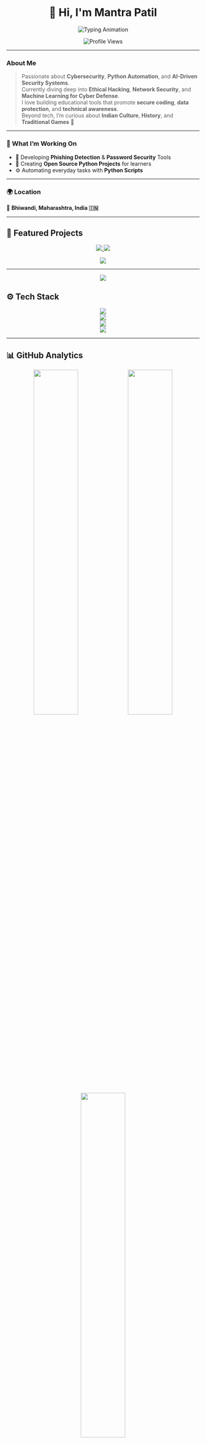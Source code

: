<!-- ============================= -->
<!--  MANTRA PATIL | PROFILE README -->
<!-- ============================= -->

<h1 align="center">👋 Hi, I'm <b>Mantra Patil</b></h1>

<p align="center">
  <img src="https://readme-typing-svg.herokuapp.com?font=JetBrains+Mono&size=25&pause=1000&color=00F5FF&center=true&vCenter=true&width=600&lines=Python+Developer;Cybersecurity;+Ethical+Hacking+Enthusiast;Tech+Explorer+%7C+Automation+Learner;Open+Source+Contributor;Building+Secure+and+Smart+Systems" alt="Typing Animation" />
</p>

<p align="center">
  <img src="https://komarev.com/ghpvc/?username=mantrapatil03&label=Profile%20Views&color=00C9A7&style=for-the-badge" alt="Profile Views"/>
</p>

---

### About Me

> Passionate about **Cybersecurity**, **Python Automation**, and **AI-Driven Security Systems**.  
> Currently diving deep into **Ethical Hacking**, **Network Security**, and **Machine Learning for Cyber Defense**.  
> I love building educational tools that promote **secure coding**, **data protection**, and **technical awareness**.  
> Beyond tech, I’m curious about **Indian Culture**, **History**, and **Traditional Games** 🎯

---

### 🧠 What I’m Working On
- 🔐 Developing **Phishing Detection** & **Password Security** Tools  
- 🧩 Creating **Open Source Python Projects** for learners  
- ⚙️ Automating everyday tasks with **Python Scripts**  

---

### 🌍 Location
📍 **Bhiwandi, Maharashtra, India 🇮🇳**

---

## 🌟 Featured Projects

<p align="center">
  <a href="https://github.com/mantrapatil03/phishing-detection">
    <img src="https://github-readme-stats.vercel.app/api/pin/?username=mantrapatil03&repo=phishing-detection&theme=tokyonight&bg_color=0D1117&title_color=00F5FF&icon_color=00F5FF&hide_border=true" />
  </a>
  <a href="https://github.com/mantrapatil03/python-beginner-friendly-projects">
    <img src="https://github-readme-stats.vercel.app/api/pin/?username=mantrapatil03&repo=python-beginner-friendly-projects&theme=tokyonight&bg_color=0D1117&title_color=00F5FF&icon_color=00F5FF&hide_border=true" />
  </a>
</p>

<p align="center">
  <a href="https://github.com/mantrapatil03/Calculator">
    <img src="https://github-readme-stats.vercel.app/api/pin/?username=mantrapatil03&repo=Calculator&theme=tokyonight&bg_color=0D1117&title_color=00F5FF&icon_color=00F5FF&hide_border=true" />
  </a>
</p>



---

<p align="center">
  <img src="https://readme-typing-svg.herokuapp.com?font=JetBrains+Mono&size=22&pause=1000&color=00F5FF&center=true&vCenter=true&width=600&lines=⭐+Explore+My+Repositories+⭐;⚡+Learning+By+Building+Projects+⚡;💡+Innovation+Meets+Cybersecurity+💡" />
</p>



## ⚙️ Tech Stack

<p align="center">
  
  <!-- Languages -->
  <img src="https://skillicons.dev/icons?i=python,cpp,html,css,javascript,bash,markdown" />
  <br/>
  
  <!-- Frameworks & Libraries -->
  <img src="https://skillicons.dev/icons?i=fastapi,flask,django,react,tailwind,bootstrap,tkinter" />
  <br/>
  
  <!-- Tools -->
  <img src="https://skillicons.dev/icons?i=git,github,linux,vscode,pycharm,postman,docker" />
  <br/>
  
  <!-- Databases & Cloud -->
  <img src="https://skillicons.dev/icons?i=sqlite,mysql,aws,azure,vercel" />
  
</p>

---

## 📊 GitHub Analytics

<p align="center">
  <img width="48%" src="https://github-readme-stats.vercel.app/api?username=mantrapatil03&show_icons=true&theme=tokyonight&hide_border=true&bg_color=0D1117&title_color=00F5FF&icon_color=00F5FF" />
  <img width="48%" src="https://github-readme-streak-stats.herokuapp.com?user=mantrapatil03&theme=tokyonight&hide_border=true&background=0D1117" />
</p>

<p align="center">
  <img width="48%" src="https://github-readme-stats.vercel.app/api/top-langs/?username=mantrapatil03&layout=compact&theme=tokyonight&hide_border=true&bg_color=0D1117&title_color=00F5FF" />
</p>

---

## 🧰 Tools & Environments

<p align="center">
  <img src="https://img.shields.io/badge/OS-Linux-orange?style=for-the-badge&logo=linux&logoColor=white" />
  <img src="https://img.shields.io/badge/IDE-VSCode-blue?style=for-the-badge&logo=visualstudiocode&logoColor=white" />
  <img src="https://img.shields.io/badge/Automation-PythonScripts-yellow?style=for-the-badge&logo=python&logoColor=black" />
  <img src="https://img.shields.io/badge/API-FastAPI-teal?style=for-the-badge&logo=fastapi&logoColor=white" />
  <img src="https://img.shields.io/badge/Security-Ethical%20Hacking-red?style=for-the-badge&logo=hackthebox&logoColor=white" />
</p>

---

## 📫 Connect With Me

<p align="center">
  <a href="https://www.linkedin.com/in/mantrapatil25">
    <img src="https://img.shields.io/badge/LinkedIn-0A66C2?style=for-the-badge&logo=linkedin&logoColor=white" />
  </a>
  <a href="mailto:techmantrapatil@gmail.com">
    <img src="https://img.shields.io/badge/Email-D14836?style=for-the-badge&logo=gmail&logoColor=white" />
  </a>
  <a href="https://mantrapatil03.github.io/portfolio-/">
    <img src="https://img.shields.io/badge/Portfolio-181717?style=for-the-badge&logo=githubpages&logoColor=white" />
  </a>
</p>

---

## 🎯 Fun Quote

<p align="center">
  <i>"Building projects today, securing systems tomorrow."</i> ⚔️  
</p>

<p align="center">
  <img src="https://img.shields.io/badge/Made%20With-Python-3776AB?style=for-the-badge&logo=python&logoColor=white" />
  <img src="https://img.shields.io/badge/Learning-Cybersecurity-red?style=for-the-badge&logo=hackthebox&logoColor=white" />
  <img src="https://img.shields.io/badge/Open%20Source-Contributor-green?style=for-the-badge&logo=github&logoColor=white" />
</p>

---

<p align="center">
  <img src="https://raw.githubusercontent.com/halfrost/halfrost/master/icons/header_.png" width="80%">
</p>
